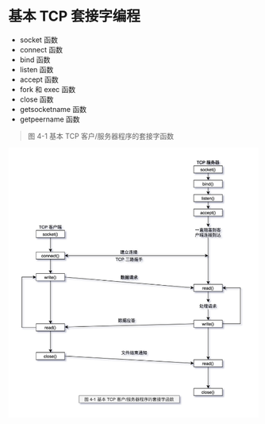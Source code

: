 # 基本 TCP 套接字编程

- socket 函数
- connect 函数
- bind 函数
- listen 函数
- accept 函数
- fork 和 exec 函数
- close 函数
- getsocketname 函数
- getpeername 函数

> 图 4-1 基本 TCP 客户/服务器程序的套接字函数

![unix-network-1-4-1.png](./images/unix-network-1-4-1.png)
